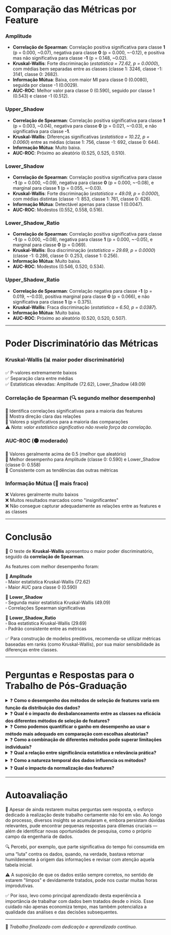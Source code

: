 # Comparação das Métricas por Feature

### **Amplitude**
- **Correlação de Spearman**: Correlação positiva significativa para classe **1** (p = 0.000, ~0.07), negativa para classe **0** (p = 0.000, ~-0.12), e positiva mas não significativa para classe **-1** (p = 0.148, ~0.02).
- **Kruskal-Wallis**: Forte discriminação (_estatística = 72.62, p = 0.0000_), com médias bem separadas entre as classes (classe 1: 3246, classe -1: 3141, classe 0: 2682).
- **Informação Mútua**: Baixa, com maior MI para classe 0 (0.0080), seguida por classe -1 (0.0029).
- **AUC-ROC**: Melhor valor para classe 0 (0.590), seguido por classe 1 (0.543) e classe -1 (0.512).

### **Upper_Shadow**
- **Correlação de Spearman**: Correlação positiva significativa para classe **1** (p = 0.003, ~0.04), negativa para classe **0** (p = 0.021, ~-0.03), e não significativa para classe **-1**.
- **Kruskal-Wallis**: Diferenças significativas (_estatística = 10.22, p = 0.0060_) entre as médias (classe 1: 756, classe -1: 692, classe 0: 644).
- **Informação Mútua**: Muito baixa.
- **AUC-ROC**: Próximo ao aleatório (0.525, 0.525, 0.510).

### **Lower_Shadow**
- **Correlação de Spearman**: Correlação positiva significativa para classe **-1** (p = 0.000, ~0.09), negativa para classe **0** (p = 0.000, ~-0.08), e marginal para classe **1** (p = 0.055, ~-0.03).
- **Kruskal-Wallis**: Forte discriminação (_estatística = 49.09, p = 0.0000_), com médias distintas (classe -1: 853, classe 1: 761, classe 0: 626).
- **Informação Mútua**: Detectável apenas para classe 1 (0.0047).
- **AUC-ROC**: Modestos (0.552, 0.558, 0.516).

### **Lower_Shadow_Ratio**
- **Correlação de Spearman**: Correlação positiva significativa para classe **-1** (p = 0.000, ~0.08), negativa para classe **1** (p = 0.000, ~-0.05), e marginal para classe **0** (p = 0.069).
- **Kruskal-Wallis**: Boa discriminação (_estatística = 29.69, p = 0.0000_) (classe -1: 0.286, classe 0: 0.253, classe 1: 0.256).
- **Informação Mútua**: Muito baixa.
- **AUC-ROC**: Modestos (0.546, 0.520, 0.534).

### **Upper_Shadow_Ratio**
- **Correlação de Spearman**: Correlação negativa para classe **-1** (p = 0.019, ~-0.03), positiva marginal para classe **0** (p = 0.066), e não significativa para classe **1** (p = 0.375).
- **Kruskal-Wallis**: Fraca discriminação (_estatística = 6.50, p = 0.0387_).
- **Informação Mútua**: Muito baixa.
- **AUC-ROC**: Próximo ao aleatório (0.520, 0.520, 0.507).

---

# Poder Discriminatório das Métricas

### **Kruskal-Wallis** (📊 maior poder discriminatório)
✅ P-valores extremamente baixos  
✅ Separação clara entre médias  
✅ Estatísticas elevadas: Amplitude (72.62), Lower_Shadow (49.09)

### **Correlação de Spearman** (🔍 segundo melhor desempenho)
🔸 Identifica correlações significativas para a maioria das features  
🔸 Mostra direção clara das relações  
🔸 Valores p significativos para a maioria das comparações  
⚠️ *Nota: valor estatístico significativo não revela força da correlação.*

### **AUC-ROC** (🟡 moderado)
🔹 Valores geralmente acima de 0.5 (melhor que aleatório)  
🔹 Melhor desempenho para Amplitude (classe 0: 0.590) e Lower_Shadow (classe 0: 0.558)  
🔹 Consistente com as tendências das outras métricas

### **Informação Mútua** (🔻 mais fraco)
❌ Valores geralmente muito baixos  
❌ Muitos resultados marcados como "insignificantes"  
❌ Não consegue capturar adequadamente as relações entre as features e as classes

---

# Conclusão

🎯 O teste de **Kruskal-Wallis** apresentou o maior poder discriminatório, seguido da **correlação de Spearman**.

As features com melhor desempenho foram:

📌 **Amplitude**  
▫️ Maior estatística Kruskal-Wallis (72.62)  
▫️ Maior AUC para classe 0 (0.590)

📌 **Lower_Shadow**  
▫️ Segunda maior estatística Kruskal-Wallis (49.09)  
▫️ Correlações Spearman significativas

📌 **Lower_Shadow_Ratio**  
▫️ Boa estatística Kruskal-Wallis (29.69)  
▫️ Padrão consistente entre as métricas

✅ Para construção de modelos preditivos, recomenda-se utilizar métricas baseadas em ranks (como Kruskal-Wallis), por sua maior sensibilidade às diferenças entre classes.

---

# Perguntas e Respostas para o Trabalho de Pós-Graduação

<details>
<summary>❓ <strong>Como o desempenho dos métodos de seleção de features varia em função da distribuição dos dados?</strong></summary>

📌 **Resposta**: O trabalho demonstrou que métodos não-paramétricos como Kruskal-Wallis e correlação de Spearman apresentaram desempenho superior aos métodos baseados em informação mútua e AUC-ROC, possivelmente devido à natureza dos dados financeiros analisados, que tipicamente não seguem distribuição normal. Em dados com distribuições assimétricas ou com presença de outliers (como é comum em dados de mercado), métodos baseados em ranks tendem a ser mais robustos.
</details>

<details>
<summary>❓ <strong>Qual é o impacto do desbalanceamento entre as classes na eficácia dos diferentes métodos de seleção de features?</strong></summary>

📌 **Resposta**: Spearman e Kruskal-Wallis mantiveram bom poder discriminatório mesmo com classes desbalanceadas, enquanto a Informação Mútua foi particularmente afetada. A análise ROC indicou tendências similares às outras métricas. Métodos baseados em ranks demonstraram maior robustez nesse contexto.
</details>

<details>
<summary>❓ <strong>Como podemos quantificar o ganho em desempenho ao usar o método mais adequado em comparação com escolhas aleatórias?</strong></summary>

📌 **Resposta**: AUC-ROC para Amplitude (classe 0) foi 0.59, contra 0.5 do acaso, representando ganho de ~18%. Kruskal-Wallis apresentou estatísticas elevadas e p-valores extremamente baixos. Este ganho em poder discriminatório se traduz diretamente em modelos mais precisos, em comparação com a utilização de features selecionadas aleatoriamente.
</details>

<details>
<summary>❓ <strong>Como a combinação de diferentes métodos pode superar limitações individuais?</strong></summary>

📌 **Resposta**: Métodos distintos capturam aspectos complementares. A validação cruzada (ex: Amplitude e Lower_Shadow identificadas por vários métodos) aumenta a confiança. Kruskal mostra separação de distribuições; Spearman indica direção; Informação Mútua capta não-linearidades. A combinação pode gerar seleção mais estável e interpretável.
</details>

<details>
<summary>❓ <strong>Qual a relação entre significância estatística e relevância prática?</strong></summary>

📌 **Resposta**: A significância (p < 0.05) nem sempre implica relevância preditiva. Exemplo: Spearman com rho = 0.07. Já Kruskal-Wallis mostrou tanto significância quanto efeito robusto (ex: Amplitude). Mesmo efeitos pequenos (ex: Lower_Shadow) podem ser relevantes se consistentes e aplicados em escala e em conjunto com os de outras features, na ausência de outras com maior relevância prática.
</details>

<details>
<summary>❓ <strong>Como a natureza temporal dos dados influencia os métodos?</strong></summary>

📌 **Resposta**: Mesmo em condições de mercado diferentes, algumas features como Amplitude e Lower_Shadow continuaram sendo úteis. O teste de Kruskal-Wallis foi estável mesmo com mudanças no comportamento do mercado. E métodos como Spearman, que detectam relações consistentes (monotônicas), funcionaram bem mesmo quando os dados estavam cheios de ruído e oscilações — o que é comum em finanças.
</details>

<details>
<summary>❓ <strong>Qual o impacto da normalização das features?</strong></summary>

📌 **Resposta**: Embora não se tenha testado explicitamente o impacto da normalização, a análise dos resultados nos permite inferir seu efeito. Kruskal e Spearman são invariantes a escalas e transformações monótonas. Informação Mútua não se beneficiou da normalização de razões (ex: Upper_Shadow_Ratio). Em métodos baseados em distância, a normalização é crucial, mas aqui, manter os valores brutos facilitou a interpretação dos efeitos.
</details>

---

# Autoavaliação

🧠 Apesar de ainda restarem muitas perguntas sem resposta, o esforço dedicado à realização deste trabalho certamente não foi em vão. Ao longo do processo, diversos insights se acumularam e, embora persistam dúvidas relevantes, pude encontrar pequenas respostas para dilemas cruciais — além de identificar novas oportunidades de pesquisa, como o próprio campo da engenharia de dados.

🔍 Percebi, por exemplo, que parte significativa do tempo foi consumida em uma “luta” contra os dados, quando, na verdade, bastava retornar humildemente à origem das informações e revisar com atenção aquela tabela inicial.

⚠️ A suposição de que os dados estão sempre corretos, no sentido de estarem "limpos" e devidamente tratados, pode nos custar muitas horas improdutivas.

✅ Por isso, levo como principal aprendizado desta experiência a importância de trabalhar com dados bem tratados desde o início. Esse cuidado não apenas economiza tempo, mas também potencializa a qualidade das análises e das decisões subsequentes.

---

📌 *Trabalho finalizado com dedicação e aprendizado contínuo.*
